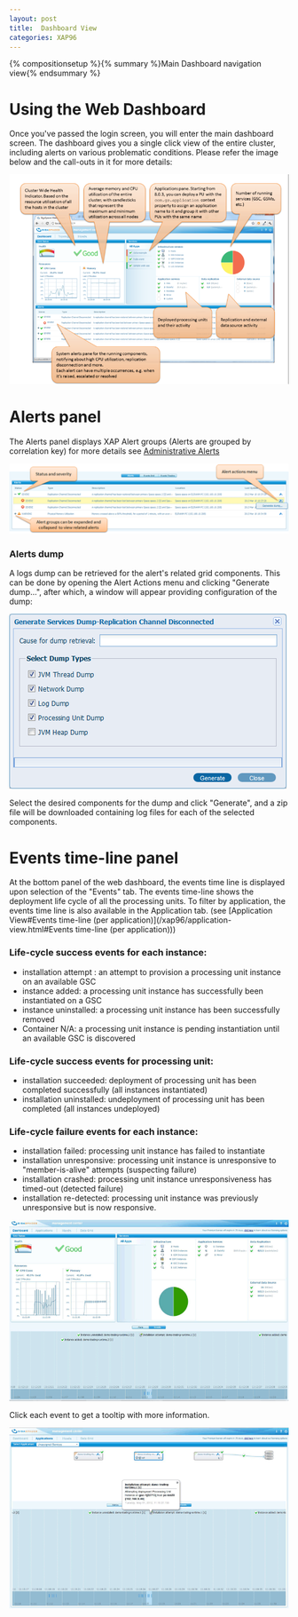 ```yaml
---
layout: post
title:  Dashboard View
categories: XAP96
---
```


{% compositionsetup %}{% summary %}Main Dashboard navigation view{% endsummary %}

# Using the Web Dashboard

Once you've passed the login screen, you will enter the main dashboard screen. The dashboard gives you a single click view of the entire cluster, including alerts on various problematic conditions. Please refer the image below and the call-outs in it for more details:

![dashboard803_9_6.png](/attachment_files/dashboard803_9_6.png)

# Alerts panel

The Alerts panel displays XAP Alert groups (Alerts are grouped by correlation key) for more details see [Administrative Alerts](http://www.gigaspaces.com/wiki/display/XAP96/Administrative+Alerts)

![xap-dashboard-alerts-inline.png](/attachment_files/xap-dashboard-alerts-inline.png)

### Alerts dump

A logs dump can be retrieved for the alert's related grid components.
This can be done by opening the Alert Actions menu and clicking "Generate dump...", after which, a window will appear providing configuration of the dump:

![generate_dump.png](/attachment_files/generate_dump.png)

Select the desired components for the dump and click "Generate", and a zip file will be downloaded containing log files for each of the selected components.

# Events time-line panel

At the bottom panel of the web dashboard, the events time line is displayed upon selection of the "Events" tab.
The events time-line shows the deployment life cycle of all the processing units.
To filter by application, the events time line is also available in the Application tab. (see [Application View#Events time-line (per application)](/xap96/application-view.html#Events time-line (per application)))

### Life-cycle success events for each instance:

- installation attempt : an attempt to provision a processing unit instance on an available GSC
- instance added: a processing unit instance has successfully been instantiated on a GSC
- instance uninstalled: a processing unit instance has been successfully removed
- Container N/A: a processing unit instance is pending instantiation until an available GSC is discovered

### Life-cycle success events for processing unit:

- installation succeeded: deployment of processing unit has been completed successfully (all instances instantiated)
- installation uninstalled: undeployment of processing unit has been completed (all instances undeployed)

### Life-cycle failure events for each instance:

- installation failed: processing unit instance has failed to instantiate
- installation unresponsive: processing unit instance is unresponsive to "member-is-alive" attempts (suspecting failure)
- installation crashed: processing unit instance unresponsiveness has timed-out (detected failure)
- installation re-detected: processing unit instance was previously unresponsive but is now responsive.

![events_timeline_in_dashboard_9_6.png](/attachment_files/events_timeline_in_dashboard_9_6.png)

Click each event to get a tooltip with more information.

![timeline_event_tool_tip_9_6.png](/attachment_files/timeline_event_tool_tip_9_6.png)
